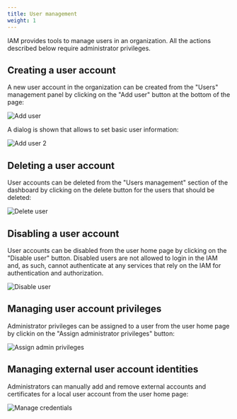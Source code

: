 ```yaml
---
title: User management
weight: 1
---
```


IAM provides tools to manage users in an organization.
All the actions described below require administrator privileges.

## Creating a user account

A new user account in the organization can be created from the "Users"
management panel by clicking on the "Add user" button at the bottom of the
page:

![Add user](../images/add-user.png)

A dialog is shown that allows to set basic user information:


![Add user 2](../images/add-user-2.png)


## Deleting a user account

User accounts can be deleted from the "Users management" section of the
dashboard by clicking on the delete button for the users that should be
deleted:

![Delete user](../images/delete-users.png)


## Disabling a user account

User accounts can be disabled from the user home page by clicking on the
"Disable user" button. Disabled users are not allowed to login in the IAM and,
as such, cannot authenticate at any services that rely on the IAM for
authentication and authorization.

![Disable user](../images/disable-user.png)

## Managing user account privileges

Administrator privileges can be assigned to a user from the user home page by
clickin on the "Assign administrator privileges" button:

![Assign admin privileges](../images/assign-admin-privileges.png)

## Managing external user account identities

Administrators can manually add and remove external accounts and certificates
for a local user account from the user home page:

![Manage credentials](../images/manage-credentials.png)



